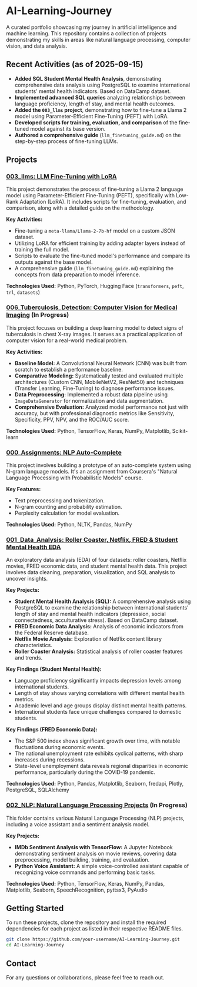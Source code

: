 # AI-Learning-Journey
A curated portfolio showcasing my journey in artificial intelligence and machine learning. This repository contains a collection of projects demonstrating my skills in areas like natural language processing, computer vision, and data analysis.

## Recent Activities (as of 2025-09-15)
- **Added SQL Student Mental Health Analysis**, demonstrating comprehensive data analysis using PostgreSQL to examine international students' mental health indicators. Based on DataCamp dataset.
- **Implemented advanced SQL queries** analyzing relationships between language proficiency, length of stay, and mental health outcomes.
- **Added the `003_llms` project**, demonstrating how to fine-tune a Llama 2 model using Parameter-Efficient Fine-Tuning (PEFT) with LoRA.
- **Developed scripts for training, evaluation, and comparison** of the fine-tuned model against its base version.
- **Authored a comprehensive guide** (`llm_finetuning_guide.md`) on the step-by-step process of fine-tuning LLMs.

## Projects

### [003_llms: LLM Fine-Tuning with LoRA](./003_llms/)

This project demonstrates the process of fine-tuning a Llama 2 language model using Parameter-Efficient Fine-Tuning (PEFT), specifically with Low-Rank Adaptation (LoRA). It includes scripts for fine-tuning, evaluation, and comparison, along with a detailed guide on the methodology.

**Key Activities:**
- Fine-tuning a `meta-llama/Llama-2-7b-hf` model on a custom JSON dataset.
- Utilizing LoRA for efficient training by adding adapter layers instead of training the full model.
- Scripts to evaluate the fine-tuned model's performance and compare its outputs against the base model.
- A comprehensive guide (`llm_finetuning_guide.md`) explaining the concepts from data preparation to model inference.

**Technologies Used:** Python, PyTorch, Hugging Face (`transformers`, `peft`, `trl`, `datasets`)

### [006_Tuberculosis_Detection: Computer Vision for Medical Imaging](./006_Tuberculosis_Detection/) (In Progress)

This project focuses on building a deep learning model to detect signs of tuberculosis in chest X-ray images. It serves as a practical application of computer vision for a real-world medical problem.

**Key Activities:**
- **Baseline Model:** A Convolutional Neural Network (CNN) was built from scratch to establish a performance baseline.
- **Comparative Modeling:** Systematically tested and evaluated multiple architectures (Custom CNN, MobileNetV2, ResNet50) and techniques (Transfer Learning, Fine-Tuning) to diagnose performance issues.
- **Data Preprocessing:** Implemented a robust data pipeline using `ImageDataGenerator` for normalization and data augmentation.
- **Comprehensive Evaluation:** Analyzed model performance not just with accuracy, but with professional diagnostic metrics like Sensitivity, Specificity, PPV, NPV, and the ROC/AUC score.

**Technologies Used:** Python, TensorFlow, Keras, NumPy, Matplotlib, Scikit-learn

### [000_Assignments: NLP Auto-Complete](./000_Assignments/)

This project involves building a prototype of an auto-complete system using N-gram language models. It's an assignment from Coursera's "Natural Language Processing with Probabilistic Models" course.

**Key Features:**
- Text preprocessing and tokenization.
- N-gram counting and probability estimation.
- Perplexity calculation for model evaluation.

**Technologies Used:** Python, NLTK, Pandas, NumPy

### [001_Data_Analysis: Roller Coaster, Netflix, FRED & Student Mental Health EDA](./001_Data_Analysis/)

An exploratory data analysis (EDA) of four datasets: roller coasters, Netflix movies, FRED economic data, and student mental health data. This project involves data cleaning, preparation, visualization, and SQL analysis to uncover insights.

**Key Projects:**
- **Student Mental Health Analysis (SQL):** A comprehensive analysis using PostgreSQL to examine the relationship between international students' length of stay and mental health indicators (depression, social connectedness, acculturative stress). Based on DataCamp dataset.
- **FRED Economic Data Analysis:** Analysis of economic indicators from the Federal Reserve database.
- **Netflix Movie Analysis:** Exploration of Netflix content library characteristics.
- **Roller Coaster Analysis:** Statistical analysis of roller coaster features and trends.

**Key Findings (Student Mental Health):**
- Language proficiency significantly impacts depression levels among international students.
- Length of stay shows varying correlations with different mental health metrics.
- Academic level and age groups display distinct mental health patterns.
- International students face unique challenges compared to domestic students.

**Key Findings (FRED Economic Data):**
- The S&P 500 index shows significant growth over time, with notable fluctuations during economic events.
- The national unemployment rate exhibits cyclical patterns, with sharp increases during recessions.
- State-level unemployment data reveals regional disparities in economic performance, particularly during the COVID-19 pandemic.

**Technologies Used:** Python, Pandas, Matplotlib, Seaborn, fredapi, Plotly, PostgreSQL, SQLAlchemy

### [002_NLP: Natural Language Processing Projects](./002_NLP/) (In Progress)

This folder contains various Natural Language Processing (NLP) projects, including a voice assistant and a sentiment analysis model.

**Key Projects:**
- **IMDb Sentiment Analysis with TensorFlow:** A Jupyter Notebook demonstrating sentiment analysis on movie reviews, covering data preprocessing, model building, training, and evaluation.
- **Python Voice Assistant:** A simple voice-controlled assistant capable of recognizing voice commands and performing basic tasks.

**Technologies Used:** Python, TensorFlow, Keras, NumPy, Pandas, Matplotlib, Seaborn, SpeechRecognition, pyttsx3, PyAudio

## Getting Started

To run these projects, clone the repository and install the required dependencies for each project as listed in their respective README files.

```bash
git clone https://github.com/your-username/AI-Learning-Journey.git
cd AI-Learning-Journey
```

## Contact

For any questions or collaborations, please feel free to reach out.